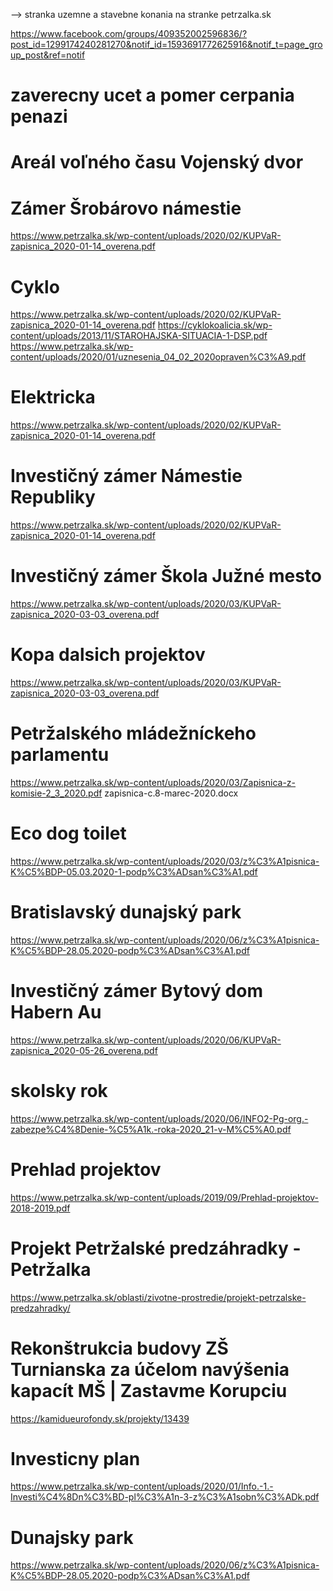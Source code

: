 --> stranka uzemne a stavebne konania na stranke petrzalka.sk

https://www.facebook.com/groups/409352002596836/?post_id=1299174240281270&notif_id=1593691772625916&notif_t=page_group_post&ref=notif

# zaverecny ucet a pomer cerpania penazi

# Areál voľného času Vojenský dvor

# Zámer Šrobárovo námestie
https://www.petrzalka.sk/wp-content/uploads/2020/02/KUPVaR-zapisnica_2020-01-14_overena.pdf

# Cyklo
https://www.petrzalka.sk/wp-content/uploads/2020/02/KUPVaR-zapisnica_2020-01-14_overena.pdf
https://cyklokoalicia.sk/wp-content/uploads/2013/11/STAROHAJSKA-SITUACIA-1-DSP.pdf
https://www.petrzalka.sk/wp-content/uploads/2020/01/uznesenia_04_02_2020opraven%C3%A9.pdf

# Elektricka
https://www.petrzalka.sk/wp-content/uploads/2020/02/KUPVaR-zapisnica_2020-01-14_overena.pdf

# Investičný zámer Námestie Republiky
https://www.petrzalka.sk/wp-content/uploads/2020/02/KUPVaR-zapisnica_2020-01-14_overena.pdf

# Investičný zámer Škola Južné mesto
https://www.petrzalka.sk/wp-content/uploads/2020/03/KUPVaR-zapisnica_2020-03-03_overena.pdf

# Kopa dalsich projektov
https://www.petrzalka.sk/wp-content/uploads/2020/03/KUPVaR-zapisnica_2020-03-03_overena.pdf

# Petržalského mládežníckeho parlamentu
https://www.petrzalka.sk/wp-content/uploads/2020/03/Zapisnica-z-komisie-2_3_2020.pdf
zapisnica-c.8-marec-2020.docx

# Eco dog toilet
https://www.petrzalka.sk/wp-content/uploads/2020/03/z%C3%A1pisnica-K%C5%BDP-05.03.2020-1-podp%C3%ADsan%C3%A1.pdf

# Bratislavský dunajský park
https://www.petrzalka.sk/wp-content/uploads/2020/06/z%C3%A1pisnica-K%C5%BDP-28.05.2020-podp%C3%ADsan%C3%A1.pdf

# Investičný zámer Bytový dom Habern Au
https://www.petrzalka.sk/wp-content/uploads/2020/06/KUPVaR-zapisnica_2020-05-26_overena.pdf

# skolsky rok
https://www.petrzalka.sk/wp-content/uploads/2020/06/INFO2-Pg-org.-zabezpe%C4%8Denie-%C5%A1k.-roka-2020_21-v-M%C5%A0.pdf

# Prehlad projektov
https://www.petrzalka.sk/wp-content/uploads/2019/09/Prehlad-projektov-2018-2019.pdf

# Projekt Petržalské predzáhradky - Petržalka
https://www.petrzalka.sk/oblasti/zivotne-prostredie/projekt-petrzalske-predzahradky/

# Rekonštrukcia budovy ZŠ Turnianska za účelom navýšenia kapacít MŠ | Zastavme Korupciu
https://kamidueurofondy.sk/projekty/13439

# Investicny plan
https://www.petrzalka.sk/wp-content/uploads/2020/01/Info.-1.-Investi%C4%8Dn%C3%BD-pl%C3%A1n-3-z%C3%A1sobn%C3%ADk.pdf

# Dunajsky park
https://www.petrzalka.sk/wp-content/uploads/2020/06/z%C3%A1pisnica-K%C5%BDP-28.05.2020-podp%C3%ADsan%C3%A1.pdf

